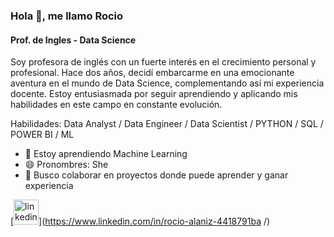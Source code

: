
### Hola 👋, me llamo Rocio
#### Prof. de Ingles - Data Science

Soy profesora de inglés con un fuerte interés en el crecimiento personal y profesional. Hace dos años, decidí embarcarme en una emocionante aventura en el mundo de Data Science, complementando así mi experiencia docente. Estoy entusiasmada por seguir aprendiendo y aplicando mis habilidades en este campo en constante evolución.

Habilidades: Data Analyst / Data Engineer / Data Scientist / PYTHON / SQL / POWER BI / ML

- 🌱 Estoy aprendiendo Machine Learning 
- 😄 Pronombres: She 
- 👯 Busco colaborar en proyectos donde puede aprender y ganar experiencia

[<img src='https://cdn.jsdelivr.net/npm/simple-icons@3.0.1/icons/linkedin.svg' alt='linkedin' height='40'>](https://www.linkedin.com/in/rocio-alaniz-4418791ba /)  
